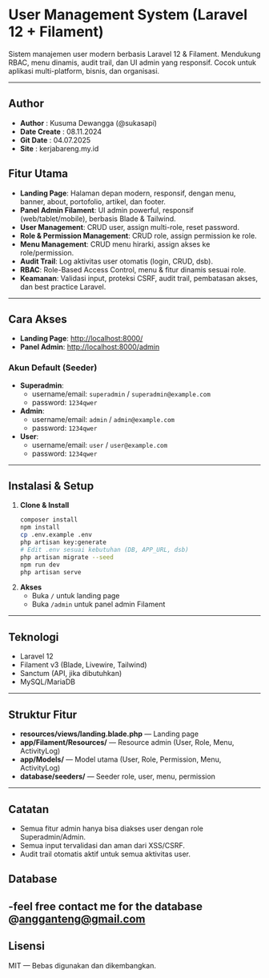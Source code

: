 
# User Management System (Laravel 12 + Filament)

Sistem manajemen user modern berbasis Laravel 12 & Filament. Mendukung RBAC, menu dinamis, audit trail, dan UI admin yang responsif. Cocok untuk aplikasi multi-platform, bisnis, dan organisasi.

---
## Author
- **Author** : Kusuma Dewangga (@sukasapi)
- **Date Create** : 08.11.2024
- **Git Date** : 04.07.2025
- **Site** : kerjabareng.my.id
## Fitur Utama
- **Landing Page**: Halaman depan modern, responsif, dengan menu, banner, about, portofolio, artikel, dan footer.
- **Panel Admin Filament**: UI admin powerful, responsif (web/tablet/mobile), berbasis Blade & Tailwind.
- **User Management**: CRUD user, assign multi-role, reset password.
- **Role & Permission Management**: CRUD role, assign permission ke role.
- **Menu Management**: CRUD menu hirarki, assign akses ke role/permission.
- **Audit Trail**: Log aktivitas user otomatis (login, CRUD, dsb).
- **RBAC**: Role-Based Access Control, menu & fitur dinamis sesuai role.
- **Keamanan**: Validasi input, proteksi CSRF, audit trail, pembatasan akses, dan best practice Laravel.

---

## Cara Akses
- **Landing Page**: [http://localhost:8000/](http://localhost:8000/)
- **Panel Admin**: [http://localhost:8000/admin](http://localhost:8000/admin)

### Akun Default (Seeder)
- **Superadmin**:  
  - username/email: `superadmin` / `superadmin@example.com`  
  - password: `1234qwer`
- **Admin**:  
  - username/email: `admin` / `admin@example.com`  
  - password: `1234qwer`
- **User**:  
  - username/email: `user` / `user@example.com`  
  - password: `1234qwer`

---

## Instalasi & Setup
1. **Clone & Install**
   ```bash
   composer install
   npm install
   cp .env.example .env
   php artisan key:generate
   # Edit .env sesuai kebutuhan (DB, APP_URL, dsb)
   php artisan migrate --seed
   npm run dev
   php artisan serve
   ```
2. **Akses**
   - Buka `/` untuk landing page
   - Buka `/admin` untuk panel admin Filament

---

## Teknologi
- Laravel 12
- Filament v3 (Blade, Livewire, Tailwind)
- Sanctum (API, jika dibutuhkan)
- MySQL/MariaDB

---

## Struktur Fitur
- **resources/views/landing.blade.php** — Landing page
- **app/Filament/Resources/** — Resource admin (User, Role, Menu, ActivityLog)
- **app/Models/** — Model utama (User, Role, Permission, Menu, ActivityLog)
- **database/seeders/** — Seeder role, user, menu, permission

---

## Catatan
- Semua fitur admin hanya bisa diakses user dengan role Superadmin/Admin.
- Semua input tervalidasi dan aman dari XSS/CSRF.
- Audit trail otomatis aktif untuk semua aktivitas user.


## Database
-feel free contact me for the database @angganteng@gmail.com
---

## Lisensi
MIT — Bebas digunakan dan dikembangkan.
